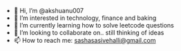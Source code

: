 - 👋 Hi, I’m @akshuanu007
- 👀 I’m interested in technology, finance and baking
- 🌱 I’m currently learning how to solve leetcode questions
- 💞️ I’m looking to collaborate on.. still thinking of ideas
- 📫 How to reach me: sashasasivehalli@gmail.com

<!---
akshuanu007/akshuanu007 is a ✨ special ✨ repository because its `README.md` (this file) appears on your GitHub profile.
You can click the Preview link to take a look at your changes.
--->

